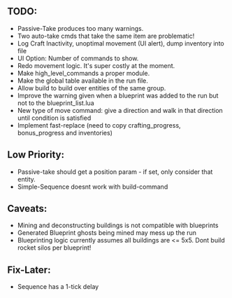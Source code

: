 ## TODO:
- Passive-Take produces too many warnings.
- Two auto-take cmds that take the same item are problematic!
- Log Craft Inactivity, unoptimal movement (UI alert), dump inventory into file
- UI Option: Number of commands to show.
- Redo movement logic. It's super costly at the moment.
- Make high_level_commands a proper module.
- Make the global table available in the run file.
- Allow build to build over entities of the same group.
- Improve the warning given when a blueprint was added to the run but not to the blueprint_list.lua
- New type of move command: give a direction and walk in that direction until condition is satisfied
- Implement fast-replace (need to copy crafting_progress, bonus_progress and inventories)


## Low Priority:
- Passive-take should get a position param - if set, only consider that entity.
- Simple-Sequence doesnt work with build-command

## Caveats: 
- Mining and deconstructing buildings is not compatible with blueprints
- Generated Blueprint ghosts being mined may mess up the run
- Blueprinting logic currently assumes all buildings are <= 5x5. Dont build rocket silos per blueprint!


## Fix-Later:
- Sequence has a 1-tick delay